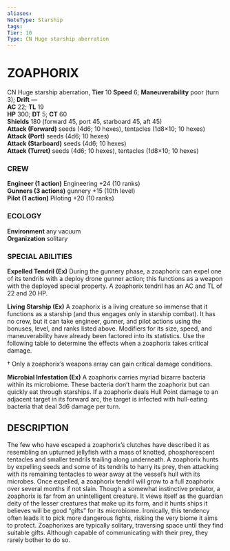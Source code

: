 ```yaml
---
aliases: 
NoteType: Starship
tags: 
Tier: 10
Type: CN Huge starship aberration
---
```

# ZOAPHORIX

CN Huge starship aberration, **Tier** 10 
**Speed** 6; **Maneuverability** poor (turn 3); **Drift** —  
**AC** 22; **TL** 19  
**HP** 300; **DT** 5; **CT** 60  
**Shields** 180 (forward 45, port 45, starboard 45, aft 45)  
**Attack (Forward)** seeds (4d6; 10 hexes), tentacles (1d8×10; 10 hexes)  
**Attack (Port)** seeds (4d6; 10 hexes)  
**Attack (Starboard)** seeds (4d6; 10 hexes)  
**Attack (Turret)** seeds (4d6; 10 hexes), tentacles (1d8×10; 10 hexes)

### CREW

**Engineer (1 action)** Engineering +24 (10 ranks)  
**Gunners (3 actions)** gunnery +15 (10th level)  
**Pilot (1 action)** Piloting +20 (10 ranks)

### ECOLOGY

**Environment** any vacuum  
**Organization** solitary

### SPECIAL ABILITIES

**Expelled Tendril (Ex)** During the gunnery phase, a zoaphorix can expel one of its tendrils with a deploy drone gunner action; this functions as a weapon with the deployed special property. A zoaphorix tendril has an AC and TL of 22 and 20 HP.  
  
**Living Starship (Ex)** A zoaphorix is a living creature so immense that it functions as a starship (and thus engages only in starship combat). It has no crew, but it can take engineer, gunner, and pilot actions using the bonuses, level, and ranks listed above. Modifiers for its size, speed, and maneuverability have already been factored into its statistics. Use the following table to determine the effects when a zoaphorix takes critical damage.




† Only a zoaphorix’s weapons array can gain critical damage conditions.  
  
**Microbial Infestation (Ex)** A zoaphorix carries myriad bizarre bacteria within its microbiome. These bacteria don’t harm the zoaphorix but can quickly eat through starships. If a zoaphorix deals Hull Point damage to an adjacent target in its forward arc, the target is infected with hull-eating bacteria that deal 3d6 damage per turn.

## DESCRIPTION

The few who have escaped a zoaphorix’s clutches have described it as resembling an upturned jellyfish with a mass of knotted, phosphorescent tentacles and smaller tendrils trailing along underneath. A zoaphorix hunts by expelling seeds and some of its tendrils to harry its prey, then attacking with its remaining tentacles to wear away at the vessel’s hull with its microbes. Once expelled, a zoaphorix tendril will grow to a full zoaphorix over several months if not slain. Though a somewhat instinctive predator, a zoaphorix is far from an unintelligent creature. It views itself as the guardian deity of the lesser creatures that make up its form, and it hunts ships it believes will be good “gifts” for its microbiome. Ironically, this tendency often leads it to pick more dangerous fights, risking the very biome it aims to protect. Zoaphorixes are typically solitary, traversing space until they find suitable gifts. Although capable of communicating with their prey, they rarely bother to do so.